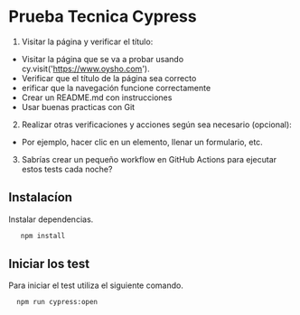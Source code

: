 
# Prueba Tecnica Cypress

1. Visitar la página y verificar el título:
- Visitar la página que se va a probar usando cy.visit('https://www.oysho.com').
- Verificar que el título de la página sea correcto
- erificar que la navegación funcione correctamente
- Crear un README.md con instrucciones
- Usar buenas practicas con Git
2. Realizar otras verificaciones y acciones según sea necesario (opcional):
- Por ejemplo, hacer clic en un elemento, llenar un formulario, etc.
3. Sabrías crear un pequeño workflow en GitHub Actions para ejecutar estos tests cada noche?


## Instalacíon

Instalar dependencias. 

```bash
   npm install 
```

## Iniciar los test

Para iniciar el test utiliza el siguiente comando.

```bash
  npm run cypress:open
```



